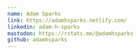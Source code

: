 ```yaml
---
name: Adam Sparks
link: https://adamhsparks.netlify.com/
linkedin: adam-h-sparks
mastodon: https://rstats.me/@adamhsparks
github: adamhsparks
---
```

